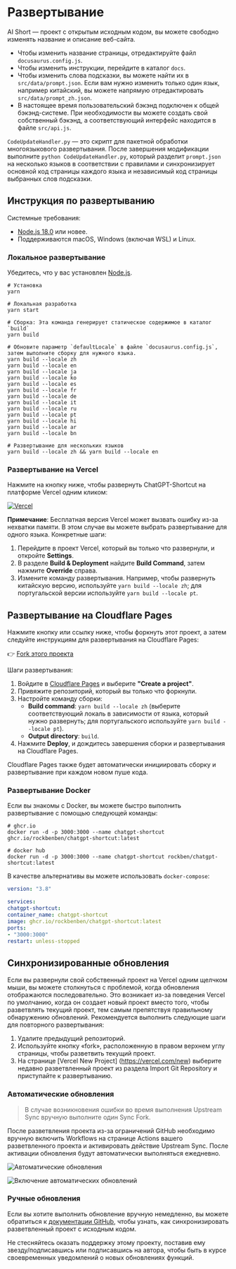 # Развертывание

AI Short — проект с открытым исходным кодом, вы можете свободно изменять название и описание веб-сайта.

- Чтобы изменить название страницы, отредактируйте файл `docusaurus.config.js`.
- Чтобы изменить инструкции, перейдите в каталог `docs`.
- Чтобы изменить слова подсказки, вы можете найти их в `src/data/prompt.json`. Если вам нужно изменить только один язык, например китайский, вы можете напрямую отредактировать `src/data/prompt_zh.json`.
- В настоящее время пользовательский бэкэнд подключен к общей бэкэнд-системе. При необходимости вы можете создать свой собственный бэкэнд, а соответствующий интерфейс находится в файле `src/api.js`.

`CodeUpdateHandler.py` — это скрипт для пакетной обработки многоязыкового развертывания. После завершения модификации выполните `python CodeUpdateHandler.py`, который разделит `prompt.json` на несколько языков в соответствии с правилами и синхронизирует основной код страницы каждого языка и независимый код страницы выбранных слов подсказки.

## Инструкция по развертыванию

Системные требования:

- [Node.js 18.0](https://nodejs.org/) или новее.
- Поддерживаются macOS, Windows (включая WSL) и Linux.

### Локальное развертывание

Убедитесь, что у вас установлен [Node.js](https://nodejs.org/).

```shell
# Установка
yarn

# Локальная разработка
yarn start

# Сборка: Эта команда генерирует статическое содержимое в каталог `build`
yarn build

# Обновите параметр `defaultLocale` в файле `docusaurus.config.js`, затем выполните сборку для нужного языка.
yarn build --locale zh
yarn build --locale en
yarn build --locale ja
yarn build --locale ko
yarn build --locale es
yarn build --locale fr
yarn build --locale de
yarn build --locale it
yarn build --locale ru
yarn build --locale pt
yarn build --locale hi
yarn build --locale ar
yarn build --locale bn

# Развертывание для нескольких языков
yarn build --locale zh && yarn build --locale en
```

### Развертывание на Vercel

Нажмите на кнопку ниже, чтобы развернуть ChatGPT-Shortcut на платформе Vercel одним кликом:

[![Vercel](https://vercel.com/button)](https://vercel.com/new/clone?repository-url=https%3A%2F%2Fgithub.com%2Frockbenben%2FChatGPT-Shortcut%2Ftree%2Fmain)

**Примечание**: Бесплатная версия Vercel может вызвать ошибку из-за нехватки памяти. В этом случае вы можете выбрать развертывание для одного языка. Конкретные шаги:

1. Перейдите в проект Vercel, который вы только что развернули, и откройте **Settings**.
2. В разделе **Build & Deployment** найдите **Build Command**, затем нажмите **Override** справа.
3. Измените команду развертывания. Например, чтобы развернуть китайскую версию, используйте `yarn build --locale zh`; для португальской версии используйте `yarn build --locale pt`.

## Развертывание на Cloudflare Pages

Нажмите кнопку или ссылку ниже, чтобы форкнуть этот проект, а затем следуйте инструкциям для развертывания на Cloudflare Pages:

👉 [Fork этого проекта](https://github.com/rockbenben/ChatGPT-Shortcut/fork)

Шаги развертывания:

1. Войдите в [Cloudflare Pages](https://pages.cloudflare.com/) и выберите **"Create a project"**.
2. Привяжите репозиторий, который вы только что форкнули.
3. Настройте команду сборки:
   - **Build command**: `yarn build --locale zh` (выберите соответствующий локаль в зависимости от языка, который нужно развернуть; для португальского используйте `yarn build --locale pt`).
   - **Output directory**: `build`.
4. Нажмите **Deploy**, и дождитесь завершения сборки и развертывания на Cloudflare Pages.

Cloudflare Pages также будет автоматически инициировать сборку и развертывание при каждом новом пуше кода.

### Развертывание Docker

Если вы знакомы с Docker, вы можете быстро выполнить развертывание с помощью следующей команды:

```shell
# ghcr.io
docker run -d -p 3000:3000 --name chatgpt-shortcut ghcr.io/rockbenben/chatgpt-shortcut:latest

# docker hub
docker run -d -p 3000:3000 --name chatgpt-shortcut rockben/chatgpt-shortcut:latest
```

В качестве альтернативы вы можете использовать `docker-compose`:

```yml
version: "3.8"

services:
chatgpt-shortcut:
container_name: chatgpt-shortcut
image: ghcr.io/rockbenben/chatgpt-shortcut:latest
ports:
- "3000:3000"
restart: unless-stopped
```

## Синхронизированные обновления

Если вы развернули свой собственный проект на Vercel одним щелчком мыши, вы можете столкнуться с проблемой, когда обновления отображаются последовательно. Это возникает из-за поведения Vercel по умолчанию, когда он создает новый проект вместо того, чтобы разветвлять текущий проект, тем самым препятствуя правильному обнаружению обновлений. Рекомендуется выполнить следующие шаги для повторного развертывания:

1. Удалите предыдущий репозиторий.
2. Используйте кнопку «fork», расположенную в правом верхнем углу страницы, чтобы разветвить текущий проект.
3. На странице [Vercel New Project] (https://vercel.com/new) выберите недавно разветвленный проект из раздела Import Git Repository и приступайте к развертыванию.

### Автоматические обновления

> В случае возникновения ошибки во время выполнения Upstream Sync вручную выполните один Sync Fork.

После разветвления проекта из-за ограничений GitHub необходимо вручную включить Workflows на странице Actions вашего разветвленного проекта и активировать действие Upstream Sync. После активации обновления будут автоматически выполняться ежедневно.

![Автоматические обновления](https://img.newzone.top/2023-05-19-11-57-59.png?imageMogr2/format/webp)

![Включение автоматических обновлений](https://img.newzone.top/2023-05-19-11-59-26.png?imageMogr2/format/webp)

### Ручные обновления

Если вы хотите выполнить обновление вручную немедленно, вы можете обратиться к [документации GitHub](https://docs.github.com/en/pull-requests/collaborating-with-pull-requests/working-with-forks/syncing-a-fork), чтобы узнать, как синхронизировать разветвленный проект с исходным кодом.

Не стесняйтесь оказать поддержку этому проекту, поставив ему звезду/подписавшись или подписавшись на автора, чтобы быть в курсе своевременных уведомлений о новых обновлениях функций.
